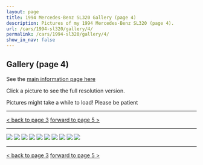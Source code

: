 ```yaml
---
layout: page
title: 1994 Mercedes-Benz SL320 Gallery (page 4)
description: Pictures of my 1994 Mercedes-Benz SL320 (page 4).
url: /cars/1994-sl320/gallery/4/
permalink: /cars/1994-sl320/gallery/4/
show_in_nav: false
---
```


## Gallery (page 4)

See the [main information page here](/cars/1994-sl320/)

Click a picture to see the full resolution version.

Pictures might take a while to load! Please be patient

<hr>

[< back to page 3](/cars/1994-sl320/gallery/3/)
[forward to page 5 >](/cars/1994-sl320/gallery/5/)

<hr>

<a href="/assets/cars-1994-sl320/sl031.jpg"><image src="/assets/cars-1994-sl320/sl031.jpg" /></a>
<a href="/assets/cars-1994-sl320/sl031.jpg"><image src="/assets/cars-1994-sl320/sl066.jpg" /></a>
<a href="/assets/cars-1994-sl320/sl032.jpg"><image src="/assets/cars-1994-sl320/sl032.jpg" /></a>
<a href="/assets/cars-1994-sl320/sl033.jpg"><image src="/assets/cars-1994-sl320/sl033.jpg" /></a>
<a href="/assets/cars-1994-sl320/sl034.jpg"><image src="/assets/cars-1994-sl320/sl034.jpg" /></a>
<a href="/assets/cars-1994-sl320/sl035.jpg"><image src="/assets/cars-1994-sl320/sl035.jpg" /></a>
<a href="/assets/cars-1994-sl320/sl036.jpg"><image src="/assets/cars-1994-sl320/sl036.jpg" /></a>
<a href="/assets/cars-1994-sl320/sl037.jpg"><image src="/assets/cars-1994-sl320/sl037.jpg" /></a>
<a href="/assets/cars-1994-sl320/sl038.jpg"><image src="/assets/cars-1994-sl320/sl038.jpg" /></a>
<a href="/assets/cars-1994-sl320/sl039.jpg"><image src="/assets/cars-1994-sl320/sl039.jpg" /></a>

<hr>

[< back to page 3](/cars/1994-sl320/gallery/3/)
[forward to page 5 >](/cars/1994-sl320/gallery/5/)
